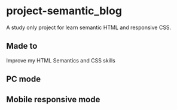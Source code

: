 # project-semantic_blog
A study only project for learn semantic HTML and responsive CSS.

## Made to
Improve my HTML Semantics and CSS skills

## PC mode


## Mobile responsive mode